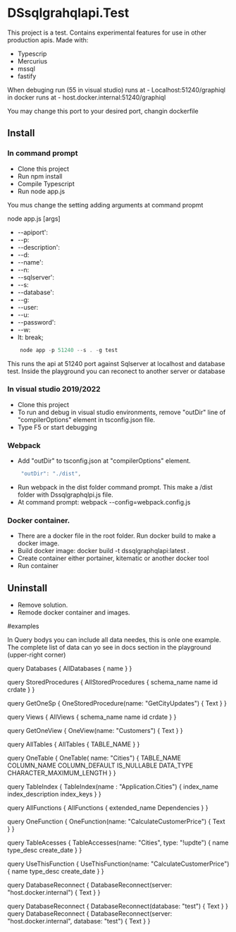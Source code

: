 # DSsqlgrahqlapi.Test

This project is a test.
Contains experimental features for use in other production apis.
Made with:
 - Typescrip
 - Mercurius
 - mssql
 - fastify

When debuging run (55 in visual studio) runs at 
    - Localhost:51240/graphiql
in docker runs at
    - host.docker.internal:51240/graphiql

You may change this port to your desired port, changin dockerfile
    
## Install

### In command prompt

- Clone this project
- Run npm install
- Compile Typescript
- Run node app.js

You mus change the setting adding arguments at command propmt

   node app.js [args]

- --apiport':
- --p:             
- --description':
- --d: 
- --name':
- --n:
- --sqlserver':
- --s:
- --database':
- --g:
- --user:
- --u: 
- --password':
- --w:
- lt: break;
            
```javascript
    node app -p 51240 --s . -g test
```

This runs the api at 51240 port against Sqlserver at localhost and database test.
Inside the playground you can reconect to another server or database

### In visual studio 2019/2022

- Clone this project
- To run and debug in visual studio environments, remove "outDir" line of "compilerOptions" element in tsconfig.json file.
- Type F5 or start debugging


### Webpack

- Add "outDir" to tsconfig.json at "compilerOptions" element.   
   ```javascript
    "outDir": "./dist",
   ```
- Run webpack in the dist folder command prompt. This make a /dist folder with Dssqlgraphqlpi.js file.
- At command prompt: webpack --config=webpack.config.js

### Docker container.

- There are a docker file in the root folder. Run docker build to make a docker image. 
- Build docker image: docker build -t dssqlgraphqlapi:latest .
- Create container either portainer, kitematic or another docker tool
- Run container

## Uninstall

- Remove solution.
- Remode docker container and images.


#examples

In Query bodys you can include all data needes, this is onle one example.
The complete list of data can yo see in docs section in the playground (upper-right corner)


query Databases {
  AllDatabases {
    name
  }
}

query StoredProcedures {
	AllStoredProcedures {
    schema_name
    name
    id
    crdate
  }
}

query GetOneSp {
  OneStoredProcedure(name: "GetCityUpdates") {
    Text
  }
}

query Views {
	AllViews {
    schema_name
    name
    id
    crdate
  }
}

query GetOneView {
  OneView(name: "Customers") {
    Text
  }
}


query AllTables {
  AllTables {
    TABLE_NAME
  }
}

query OneTable {
  OneTable( name: "Cities") {
    TABLE_NAME
    COLUMN_NAME
    COLUMN_DEFAULT
    IS_NULLABLE
    DATA_TYPE
    CHARACTER_MAXIMUM_LENGTH
  }
}

query TableIndex {
  TableIndex(name : "Application.Cities") {
    index_name
    index_description
    index_keys
  }
}

query AllFunctions {
  AllFunctions {
     extended_name
    Dependencies
  }
}

query OneFunction {
  OneFunction(name: "CalculateCustomerPrice") {
    Text
  }
}

query TableAcesses {
  TableAccesses(name: "Cities", type: "!updte") {
    name
    type_desc
    create_date
  }
}

query UseThisFunction {
  UseThisFunction(name: "CalculateCustomerPrice") {
    name
    type_desc
    create_date
  }
}

query DatabaseReconnect {
  DatabaseReconnect(server: "host.docker.internal") {
     Text
  }
}

query DatabaseReconnect {
  DatabaseReconnect(database: "test") {
     Text
  }
}
query DatabaseReconnect {
  DatabaseReconnect(server: "host.docker.internal", database: "test") {
     Text
  }
}

